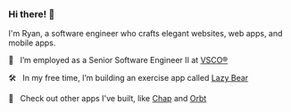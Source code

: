 ### Hi there! :wave:

I'm Ryan, a software engineer who crafts elegant websites, web apps, and mobile apps.

:briefcase: &nbsp; I’m employed as a Senior Software Engineer II at [VSCO&reg;](https://www.vsco.co)

:hammer_and_wrench: &nbsp; In my free time, I’m building an exercise app called [Lazy Bear](https://www.lazybearapp.com)

:iphone: &nbsp; Check out other apps I've built, like [Chap](https://www.trychap.com) and [Orbt](https://www.orbtapp.com)
